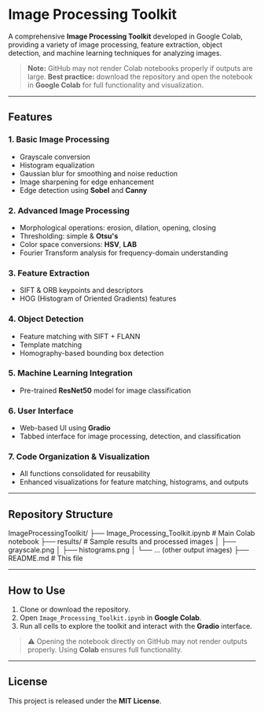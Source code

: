 # Image Processing Toolkit

A comprehensive **Image Processing Toolkit** developed in Google Colab, providing a variety of image processing, feature extraction, object detection, and machine learning techniques for analyzing images.  

> **Note:** GitHub may not render Colab notebooks properly if outputs are large. **Best practice:** download the repository and open the notebook in **Google Colab** for full functionality and visualization.

---

## Features

### 1. Basic Image Processing
- Grayscale conversion
- Histogram equalization
- Gaussian blur for smoothing and noise reduction
- Image sharpening for edge enhancement
- Edge detection using **Sobel** and **Canny**

### 2. Advanced Image Processing
- Morphological operations: erosion, dilation, opening, closing
- Thresholding: simple & **Otsu's**
- Color space conversions: **HSV**, **LAB**
- Fourier Transform analysis for frequency-domain understanding

### 3. Feature Extraction
- SIFT & ORB keypoints and descriptors
- HOG (Histogram of Oriented Gradients) features

### 4. Object Detection
- Feature matching with SIFT + FLANN
- Template matching
- Homography-based bounding box detection

### 5. Machine Learning Integration
- Pre-trained **ResNet50** model for image classification

### 6. User Interface
- Web-based UI using **Gradio**
- Tabbed interface for image processing, detection, and classification

### 7. Code Organization & Visualization
- All functions consolidated for reusability
- Enhanced visualizations for feature matching, histograms, and outputs

---

## Repository Structure



ImageProcessingToolkit/
├── Image_Processing_Toolkit.ipynb # Main Colab notebook
├── results/ # Sample results and processed images
│ ├── grayscale.png
│ ├── histograms.png
│ └── ... (other output images)
├── README.md # This file


---

## How to Use

1. Clone or download the repository.
2. Open `Image_Processing_Toolkit.ipynb` in **Google Colab**.
3. Run all cells to explore the toolkit and interact with the **Gradio** interface.

> ⚠️ Opening the notebook directly on GitHub may not render outputs properly. Using **Colab** ensures full functionality.

---

## License

This project is released under the **MIT License**.
